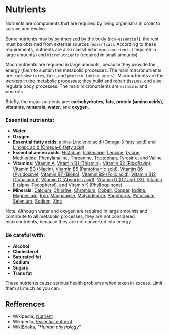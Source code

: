 # Nutrients

Nutrients are components that are required by living organisms in order to survive and evolve.

Some nutrients may by synthesized by the body (`non-essential`), the rest must be obtained from external sources (`essential`).
According to these requirements, nutrients are also classified in `macronutrients` (required in large amounts) and `micronutrients` (required in small amounts).

Macronutrients are required in large amounts, because they provide the energy (_fuel_) to sustain the metabolic processes. The main macronutrients are: `carbohydrates`, `fats`, and `protein (amino acids)`.
Micronutrients are the _workers_ in the metabolic processes; they build and repair tissues, and also regulate body processes. The main micronutrients are `vitamins` and `minerals`.

Briefly, the major nutrients are: __carbohydrates__, __fats__, __protein (amino acids)__, __vitamins__, __minerals__, __water__, and __oxygen__.

### Essential nutrients:
- __Water__
- __Oxygen__
- __Essential fatty acids__: [alpha-Linolenic acid (Omega-3 fatty acid)](macronutrients) and [Linoleic acid (Omega-6 fatty acid)](macronutrients)
- __Essential amino acids__: [Histidine](macronutrients), [Isoleucine](macronutrients), [Leucine](macronutrients), [Lysine](macronutrients), [Methionine](macronutrients), [Phenylanaline](macronutrients), 
[Threonine](macronutrients), [Triptophan](macronutrients), [Tyrosine](macronutrients), and [Valine](macronutrients)
- __Vitamins__: [Vitamin A](micronutrients/vitamins/vitaminA.md), [Vitamin B1 (Thiamin)](micronutrients/vitamins), [Vitamin B2 (Riboflavin)](micronutrients/vitamins), [Vitamin B3 (Niacin)](micronutrients/vitamins), 
[Vitamin B5 (Pantothenic acid)](micronutrients/vitamins), [Vitamin B6 (Pyridoxine)](micronutrients/vitamins), [Vitamin B7 (Biotin)](micronutrients/vitamins), [Vitamin B9 (Folic acid)](micronutrients/vitamins), 
[Vitamin B12 (Cobalamin)](micronutrients/vitamins), [Vitamin C (Absorbic acid)](micronutrients/vitamins), [Vitamin D (D2 and D3)](micronutrients/vitamins), [Vitamin E (alpha-Tocopherol)](micronutrients/vitamins), 
and [Vitamin K (Phylloquinone)](micronutrients/vitamins)
- __Minerals__: [Calcium](micronutrients/minerals), [Chlorine](micronutrients/minerals), [Chromium](micronutrients/minerals), [Cobalt](micronutrients/minerals), [Copper](micronutrients/minerals), [Iodine](micronutrients/minerals), [Magnesium](micronutrients/minerals), [Iron](micronutrients/minerals), 
[Manganese](micronutrients/minerals), [Molybdenum](micronutrients/minerals), [Phophorus](micronutrients/minerals), [Potassium](micronutrients/minerals), [Selenium](micronutrients/minerals), [Sodium](micronutrients/minerals), [Zinc](micronutrients/minerals)

Note: Although water and oxygen are required in large amounts and contirbute to all metabolic processes, they are not considered macronutrients, because they are not converted into energy.

### Be careful with:
- __Alcohol__
- __Cholesterol__
- __Saturated fat__
- __Sodium__
- __Sugars__
- __Trans fat__

These nutrients cause serious health problems when taken in excess. Limit them as much as you can.

## Refferences
- Wikipedia, [Nutrient](https://en.wikipedia.org/wiki/Nutrient)
- Wikipedia, [Essential nutrient](https://en.wikipedia.org/wiki/Essential_nutrient)
- WikiBooks, [_"Human physiology"_](https://en.wikibooks.org/wiki/Human_Physiology/Nutrition)